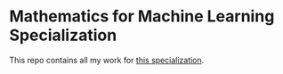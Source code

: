# Mathematics for Machine Learning Specialization
This repo contains all my work for [this specialization](https://www.coursera.org/specializations/mathematics-machine-learning).
